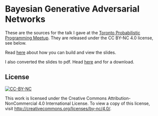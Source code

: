 # Bayesian Generative Adversarial Networks

These are the sources for the talk I gave at the [Toronto Probabilistic Programming Meetup](https://www.meetup.com/Toronto-Probabilistic-Programming-Meetup/events/236861513/). They are released under the CC BY-NC 4.0 license, see below.

Read [here](https://github.com/tscholak/presentation_template) about how you can build and view the slides.

I also converted the slides to pdf. Head [here](https://github.com/suhailshergill/ProPL-meetup/) and for a download.

## License
[![CC-BY-NC](http://mirrors.creativecommons.org/presskit/buttons/88x31/svg/by-nc.svg)](http://creativecommons.org/licenses/by-nc/4.0/)

This work is licensed under the Creative Commons Attribution-NonCommercial 4.0 International License. To view a copy of this license, visit http://creativecommons.org/licenses/by-nc/4.0/.


